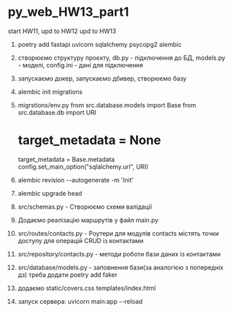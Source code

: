 # py_web_HW13_part1
start HW11, upd to HW12 upd to HW13

1. poetry add fastapi uvicorn sqlalchemy psycopg2 alembic

2. створюємо структуру проєкту, db.py - підключення до БД, models.py - моделі, config.ini - дані для підключення

3. запускаємо докер, запускаємо дбивер, створюємо базу

4. alembic init migrations

5. migrstions/env.py
    from src.database.models import Base
    from src.database.db import URI

    # target_metadata = None
    target_metadata = Base.metadata
    config.set_main_option("sqlalchemy.url", URI)

6. alembic revision --autogenerate -m 'Init'
7. alembic upgrade head

8. src/schemas.py - Створюємо схеми валідації

9. Додаємо реалізацію маршрутів у файл main.py

10. src/routes/contacts.py - Роутери для модулів contacts містять точки доступу для операцій CRUD із контактами

11. src/repository/contacts.py - методи роботи бази даних із контактами

12. src/database/models.py - заповнення бази(за аналогією з попередніх дз) треба додати poetry add faker

13. додаємо static/covers.css templates/index.html

14. запуск сервера:
    uvicorn main:app --reload